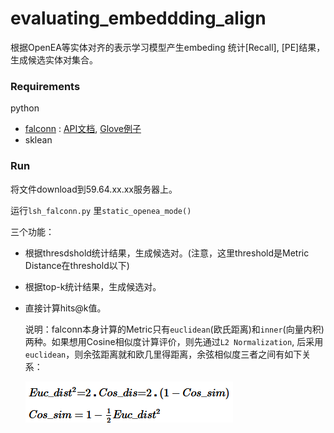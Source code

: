 # evaluating_embeddding_align

根据OpenEA等实体对齐的表示学习模型产生embeding 统计[Recall], [PE]结果，生成候选实体对集合。

### Requirements 

python 

- [falconn](https://falconn-lib.org/) :  [API文档](https://falconn-lib.org/), [Glove例子](https://github.com/FALCONN-LIB/FALCONN/blob/master/src/examples/glove/glove.py) 
- sklean

### Run

将文件download到59.64.xx.xx服务器上。

运行```lsh_falconn.py``` 里```static_openea_mode()```

三个功能：

- 根据thresdshold统计结果，生成候选对。(注意，这里threshold是Metric Distance在threshold以下)

- 根据top-k统计结果，生成候选对。

- 直接计算hits@k值。

  

  说明：falconn本身计算的Metric只有```euclidean```(欧氏距离)和```inner```(向量内积)两种。如果想用Cosine相似度计算评价，则先通过```L2 Normalization```, 后采用```euclidean```，则余弦距离就和欧几里得距离，余弦相似度三者之间有如下关系：
  
  ![](./euclidean_cosine.png)








